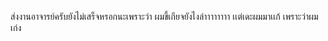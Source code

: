 ส่งงานอาจารย์ครับยังไม่เสร็จหรอกนะเพราะว่า ผมขี้เกียจยังไงล่าาาาาาาา 
เเต่เดะผมมาเเก้ เพราะว่าผมเก่ง
